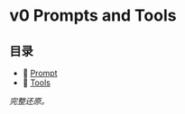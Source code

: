 # v0 Prompts and Tools

## 目录

- 📄 [Prompt](/zh/v0-prompts-and-tools/Prompt.md)
- 📄 [Tools](/zh/v0-prompts-and-tools/Tools.md)

*完整还原。*